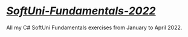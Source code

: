 # [*SoftUni-Fundamentals-2022*](https://softuni.bg/trainings/3606/programming-fundamentals-with-csharp-january-2022)
All my C# SoftUni Fundamentals exercises from January to April 2022.
